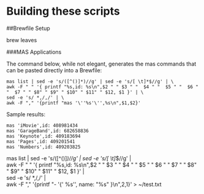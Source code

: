 # Building these scripts 


##Brewfile Setup

brew leaves

###MAS Applications

The command below, while not elegant, generates the mas commands that can be pasted directly into a Brewfile:

~~~~
mas list | sed -e 's/([^()]*)//g' | sed -e 's/[ \t]*$//g' | \
awk -F " " '{ printf "%s,id: %s\n",$2 " " $3 " "  $4 " "  $5 " "  $6 " "  $7 " " $8" " $9" " $10" " $11" " $12, $1 }' | \
sed -e 's/ *,/,/' | \
awk -F "," '{printf "mas '\''%s'\'',%s\n",$1,$2}'
~~~~

Sample results:
~~~~
mas 'iMovie',id: 408981434
mas 'GarageBand',id: 682658836
mas 'Keynote',id: 409183694
mas 'Pages',id: 409201541
mas 'Numbers',id: 409203825
~~~~



mas list | sed -e 's/([^()]*)//g' | sed -e 's/[ \t]*$//g' | \
awk -F " " '{ printf "%s,id: %s\n",$2 " " $3 " "  $4 " "  $5 " "  $6 " "  $7 " " $8" " $9" " $10" " $11" " $12, $1 }' | \
sed -e 's/ *,/,/' | \
awk -F "," '{printf "- '\{' %s'', name: \"%s\" \}\n",$2,$1}' > ~/test.txt
